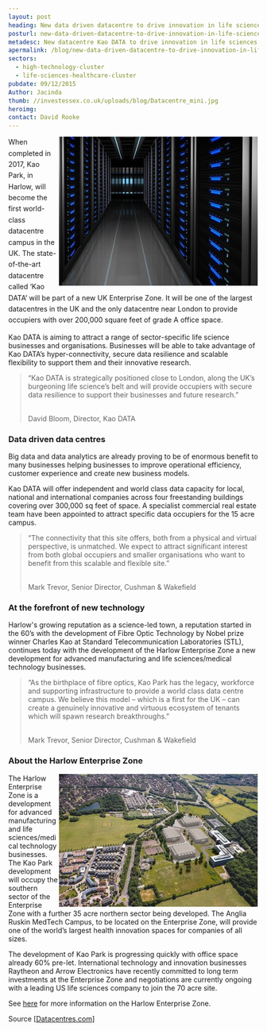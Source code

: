 ```yaml
---
layout: post
heading: New data driven datacentre to drive innovation in life sciences
posturl: new-data-driven-datacentre-to-drive-innovation-in-life-sciences
metadesc: New datacentre Kao DATA to drive innovation in life sciences, Kao Park, Harlow Enterprise Zone, Essex 
apermalink: /blog/new-data-driven-datacentre-to-drive-innovation-in-life-sciences
sectors:
  - high-technology-cluster
  - life-sciences-healthcare-cluster 
pubdate: 09/12/2015
Author: Jacinda
thumb: //investessex.co.uk/uploads/blog/Datacentre_mini.jpg
heroimg: 
contact: David Rooke
---
```

<p><span style='line-height: 1.6;'><img alt='Datacentre' src='../uploads/blog/Datacentre_400.jpg' style='width: 400px; height: 300px; margin-left: 2px; margin-right: 2px; float: right;'/>When completed in 2017, Kao Park, in Harlow, will become the first world-class datacentre campus in the UK. The state-of-the-art datacentre called ‘Kao DATA’ will be part of a new UK Enterprise Zone. It will be one of the largest datacentres in the UK and the only datacentre near London to provide occupiers with over 200,000 square feet of grade A office space.</span></p><p>Kao DATA is aiming to attract a range of sector-specific life science businesses and organisations. Businesses will be able to take advantage of Kao DATA’s hyper-connectivity, secure data resilience and scalable flexibility to support them and their innovative research.</p><blockquote><p>“Kao DATA is strategically positioned close to London, along the UK’s burgeoning life science’s belt and will provide occupiers with secure data resilience to support their businesses and future research.”</p><p><br/>David Bloom, Director, Kao DATA</p></blockquote><h3>Data driven data centres</h3><p>Big data and data analytics are already proving to be of enormous benefit to many businesses helping businesses to improve operational efficiency, customer experience and create new business models.</p><p>Kao DATA will offer independent and world class data capacity for local, national and international companies across four freestanding buildings covering over 300,000 sq feet of space. A specialist commercial real estate team have been appointed to attract specific data occupiers for the 15 acre campus.</p><blockquote><p>“The connectivity that this site offers, both from a physical and virtual perspective, is unmatched. We expect to attract significant interest from both global occupiers and smaller organisations who want to benefit from this scalable and flexible site.”</p><p><br/>Mark Trevor, Senior Director, Cushman &amp; Wakefield</p></blockquote><h3>At the forefront of new technology</h3><p>Harlow's growing reputation as a science-led town, a reputation started in the 60’s with the development of Fibre Optic Technology by Nobel prize winner Charles Kao at Standard Telecommunication Laboratories (STL), continues today with the development of the Harlow Enterprise Zone a new development for advanced manufacturing and life sciences/medical technology businesses.</p><blockquote><p>“As the birthplace of fibre optics, Kao Park has the legacy, workforce and supporting infrastructure to provide a world class data centre campus. We believe this model – which is a first for the UK – can create a genuinely innovative and virtuous ecosystem of tenants which will spawn research breakthroughs.”</p><p><br/>Mark Trevor, Senior Director, Cushman &amp; Wakefield</p></blockquote><h3><span style='line-height: 1.2;'>About the Harlow Enterprise Zone</span></h3><p><img alt='Harlow Enterprise Zone' src='../uploads/blog/Harlow_ez_400.jpg' style='line-height: 20.8px; width: 400px; height: 267px; margin-left: 2px; margin-right: 2px; float: right;'/></p><p>The Harlow Enterprise Zone is a development for advanced manufacturing and life sciences/medical technology businesses. The Kao Park development will occupy the southern sector of the Enterprise Zone with a further 35 acre northern sector being developed. The Anglia Ruskin MedTech Campus, to be located on the Enterprise Zone, will provide one of the world’s largest health innovation spaces for companies of all sizes.</p><p>The development of Kao Park is progressing quickly with office space already 60% pre-let. International technology and innovation businesses Raytheon and Arrow Electronics have recently committed to long term investments at the Enterprise Zone and negotiations are currently ongoing with a leading US life sciences company to join the 70 acre site.</p><p>See <a href='http://investessex.co.uk/studies/place-studies/harlow_enterprise'>here</a> for more information on the Harlow Enterprise Zone.</p><p>Source [<a href='http://www.datacentres.com/dc-news/datacentre-model-drive-innovation-life-sciences'>Datacentres.com</a>]</p>
